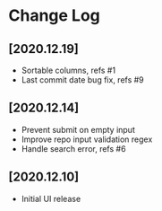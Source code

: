 # Change Log

## [2020.12.19]
  - Sortable columns, refs #1
  - Last commit date bug fix, refs #9

## [2020.12.14]
  - Prevent submit on empty input
  - Improve repo input validation regex
  - Handle search error, refs #6

## [2020.12.10]
  - Initial UI release
